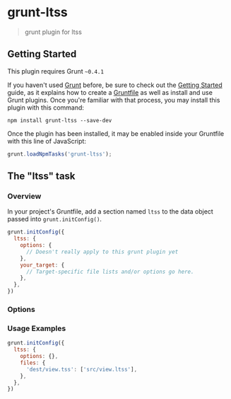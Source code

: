 # grunt-ltss

> grunt plugin for ltss

## Getting Started
This plugin requires Grunt `~0.4.1`

If you haven't used [Grunt](http://gruntjs.com/) before, be sure to check out the [Getting Started](http://gruntjs.com/getting-started) guide, as it explains how to create a [Gruntfile](http://gruntjs.com/sample-gruntfile) as well as install and use Grunt plugins. Once you're familiar with that process, you may install this plugin with this command:

```shell
npm install grunt-ltss --save-dev
```

Once the plugin has been installed, it may be enabled inside your Gruntfile with this line of JavaScript:

```js
grunt.loadNpmTasks('grunt-ltss');
```

## The "ltss" task

### Overview
In your project's Gruntfile, add a section named `ltss` to the data object passed into `grunt.initConfig()`.

```js
grunt.initConfig({
  ltss: {
    options: {
      // Doesn't really apply to this grunt plugin yet
    },
    your_target: {
      // Target-specific file lists and/or options go here.
    },
  },
})
```

### Options

### Usage Examples


```js
grunt.initConfig({
  ltss: {
    options: {},
    files: {
      'dest/view.tss': ['src/view.ltss'],
    },
  },
})
```
